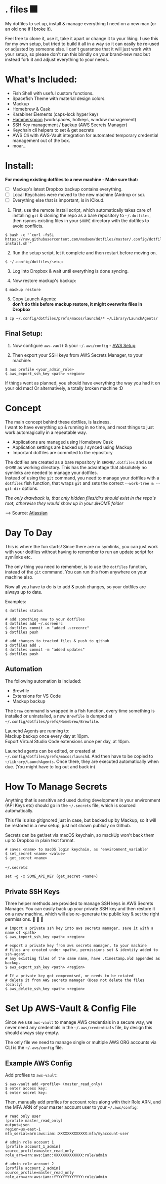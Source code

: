 # . files :fireworks:
My dotfiles to set up, install &amp; manage everything I need on a new mac (or an old one if I broke it).

Feel free to clone it, use it, take it apart or change it to your liking. I use this for my own setup, but tried to build it all in a way so it can easily be re-used or adjusted by someone else. I can't guarantee that it will just work with your setup, so please don't run this blindly on your brand-new mac but instead fork it and adjust everything to your needs.

# What's Included:
- Fish Shell with useful custom functions.
- Spacefish Theme with material design colors.
- Mackup
- Homebrew & Cask
- Karabiner Elements (caps-lock hyper key)
- [Hammerspoon](../hammerspoon/README.md) (workspaces, hotkeys, window management)
- SSH Key management / backup (AWS Secrets Manager)
- Keychain cli helpers to set & get secrets
- AWS Cli with AWS-Vault integration for automated temporary credential management out of the box.
- moar...

# Install:
**For moving existing dotfiles to a new machine - Make sure that:**
- [ ] Mackup's latest Dropbox backup contains everything.
- [ ] Local Keychains were moved to the new machine (Airdrop or so).
- [ ] Everything else that is important, is in iCloud.

1. First, use the remote install script, which automatically takes care of installing `git` & cloning the repo as a bare repository to `~/.dotfiles`, then rsyncs existing files in your `$HOME` directory with the dotfiles to avoid conflicts.  
```shell
$ bash -c "`curl -fsSL https://raw.githubusercontent.com/madsem/dotfiles/master/.config/dotfiles/remote-install.sh`"
```

2. Run the setup script, let it complete and then restart before moving on.
```shell
$ ~/.config/dotfiles/setup
```

3. Log into Dropbox & wait until everything is done syncing.

4. Now restore mackup's backup:  
```shell
$ mackup restore
```

5. Copy Launch Agents:  
**don't do this before mackup restore, it might overwrite files in Dropbox**
```shell
$ cp ~/.config/dotfiles/prefs/macos/launchd/* ~/Library/LaunchAgents/
```

## Final Setup:
1. Now configure `aws-vault` & your `~/.aws/config` - [AWS Setup](#aws-setup)  

2. Then export your SSH keys from AWS Secrets Manager, to your machine:
```shell
$ aws profile <your_admin_role>
$ aws_export_ssh_key <path> <region>
```

If things went as planned, you should have everything the way you had it on your old mac! Or alternatively, a totally broken machine :D


# Concept
The main concept behind these dotfiles, is laziness.  
I want to have everything up & running in no time, and most things to just work automagically in a repeatable way.

- Applications are managed using Homebrew Cask
- Application settings are backed up / synced using Mackup
- Important dotfiles are commited to the repository

The dotfiles are created as a bare repository in `$HOME/.dotfiles` and use `$HOME` as working directory.
This has the advantage that absolutely no symlinks are needed to manage your dotfiles.  
Instead of using the `git` command, you need to manage your dotfiles with a `dotfiles` fish function, that wraps `git` and sets the correct `--work-tree & --git-dir` options. 

_The only drawback is, that only hidden files/dirs should exist in the repo's root, otherwise they would show up in your $HOME folder_

--> Source: <a href="https://www.atlassian.com/git/tutorials/dotfiles" target="_blank">Atlassian</a>


# Day To Day
This is where the fun starts! Since there are no symlinks, you can just work with your dotfiles without having to remember to run an update script for symlinks etc.

The only thing you need to remember, is to use the `dotfiles` function, instead of the `git` command. You can run this from anywhere on your machine also.  

Now all you have to do is to add & push changes, so your dotfiles are always up to date.  

Examples:
```shell
$ dotfiles status

# add something new to your dotfiles
$ dotfiles add ~/.screenrc
$ dotfiles commit -m "added .screenrc"
$ dotfiles push

# add changes to tracked files & push to github
$ dotfiles add .
$ dotfiles commit -m "added updates"
$ dotfiles push
```

## Automation
The following automation is included:
- Brewfile
- Extensions for VS Code
- Mackup backup

The `brew` command is wrapped in a fish function, every time something is installed or uninstalled, a new `Brewfile` is dumped at `~/.config/dotfiles/prefs/Homebrew/Brewfile`.  

Launchd Agents are running to:  
Mackup backup once every day at 10pm.  
Export Virtual Studio Code extensions once per day, at 10pm. 

Launchd agents can be edited, or created at `~/.config/dotfiles/prefs/macos/launchd`.
And then have to be copied to `~/Library/LaunchAgents`. Once there, they are executed automatically when due. (You might have to log out and back in)


# How To Manage Secrets
Anything that is sensitive and used during development in your environment (API Keys etc) should go in the `~/.secrets` file, which is sourced automatically.  

This file is also gitignored just in case, but backed up by Mackup, so it will be restored in a new setup, just not shown publicly on Github.

Secrets can be get/set via macOS keychain, so mackUp won't back them up to Dropbox in plain text format.
```shell
# saves <name> to macOS login keychain, as 'environment_variable' 
$ set_secret <name> <value>
$ get_secret <name>
```

`~/.secrets`:
```shell
set -g -x SOME_API_KEY (get_secret <name>)
```


## Private SSH Keys
Three helper methods are provided to manage SSH keys in AWS Secrets Manager. You can easily back up your private SSH key and then restore it on a new machine, which will also re-generate the public key & set the right permissions. :see_no_evil:
:hear_no_evil:
:speak_no_evil:

```shell
# import a private ssh key into aws secrets manager, save it with a name of <path>
$ aws_import_ssh_key <path> <region>

# export a private key from aws secrets manager, to your machine
# files are created under <path>, permissions set & identity added to ssh-agent
# any existing files of the same name, have .timestamp.old appended as backup.
$ aws_export_ssh_key <path> <region>

# If a private key got compromised, or needs to be rotated
# delete it from AWS secrets manager (Does not delete the files locally)
$ aws_delete_ssh_key <path> <region>
```


# <a name="aws-setup"></a> Set Up AWS-Vault & Config File
Since we use `aws-vault` to manage AWS credentials in a secure way, we never need any credentials in the `~/.aws/credentials` file, by design this should always stay empty.

The only file we need to manage single or multiple AWS ORG accounts via CLI is the `~/.aws/config` file.

## Example AWS Config
Add profiles to `aws-vault`:  
```shell
$ aws-vault add <profile> (master_read_only)
$ enter access key:
$ enter secret key:
```

Then, manually add profiles for account roles along with their Role ARN, and the MFA ARN of your master account user to your `~/.aws/config`:
```config
# read only user
[profile master_read_only]
output=json
region=us-east-1
mfa_serial=arn:aws:iam::XXXXXXXXXXXXX:mfa/myaccount-user

# admin role account 1
[profile account_1_admin]
source_profile=master_read_only
role_arn=arn:aws:iam::XXXXXXXXXXXXX:role/admin

# admin role account 2
[profile account_2_admin]
source_profile=master_read_only
role_arn=arn:aws:iam::YYYYYYYYYYYYY:role/admin
```

